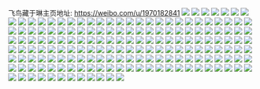 飞鸟藏于琳主页地址: https://weibo.com/u/1970182841 
![](https://wx4.sinaimg.cn/mw2000/756e9ab9ly1h90qvqpu2pj21o02804qq.jpg) 
![](https://wx4.sinaimg.cn/mw2000/756e9ab9ly1h90qwgwgn5j21o02807wi.jpg) 
![](https://wx4.sinaimg.cn/mw2000/756e9ab9ly1h90qwo9jkej21o02807wi.jpg) 
![](https://wx4.sinaimg.cn/mw2000/756e9ab9ly1h90qwvyzt9j21o02807wi.jpg) 
![](https://wx4.sinaimg.cn/mw2000/756e9ab9ly1h8wgwdqf7zj228u2rlqv6.jpg) 
![](https://wx4.sinaimg.cn/mw2000/756e9ab9ly1h8wgx7a6jyj23402c0qv6.jpg) 
![](https://wx4.sinaimg.cn/mw2000/756e9ab9ly1h8wgxaqr0jj23402c04qs.jpg) 
![](https://wx4.sinaimg.cn/mw2000/756e9ab9ly1h8wgxkwvvwj22bc334hdv.jpg) 
![](https://wx4.sinaimg.cn/mw2000/756e9ab9ly1h8wgxmtws9j228h1od4qq.jpg) 
![](https://wx4.sinaimg.cn/mw2000/756e9ab9ly1h8n2224xerj20wi0cyn0y.jpg) 
![](https://wx4.sinaimg.cn/mw2000/756e9ab9ly1h8n2299aqkj221u2qg4qq.jpg) 
![](https://wx4.sinaimg.cn/mw2000/756e9ab9ly1h8n22wkxgkj20tu13ujzm.jpg) 
![](https://wx4.sinaimg.cn/mw2000/756e9ab9ly1h8n22stxaej213u0tu7dl.jpg) 
![](https://wx4.sinaimg.cn/mw2000/756e9ab9ly1h84e847ci7j22c0340qv6.jpg) 
![](https://wx4.sinaimg.cn/mw2000/756e9ab9ly1h84e70n7yvj23402c0b2b.jpg) 
![](https://wx4.sinaimg.cn/mw2000/756e9ab9ly1h84e7953q0j21y41nzkjl.jpg) 
![](https://wx4.sinaimg.cn/mw2000/756e9ab9ly1h84e6tee3mj23402c07wj.jpg) 
![](https://wx4.sinaimg.cn/mw2000/756e9ab9ly1h84e7bgst4j23402c0e83.jpg) 
![](https://wx4.sinaimg.cn/mw2000/756e9ab9ly1h84e74chdsj233y1sne82.jpg) 
![](https://wx4.sinaimg.cn/mw2000/756e9ab9ly1h7ynsw8wrsj22te1yc4qr.jpg) 
![](https://wx4.sinaimg.cn/mw2000/756e9ab9ly1h7ynsusm1nj22c03407wj.jpg) 
![](https://wx4.sinaimg.cn/mw2000/756e9ab9ly1h7ynsy0acjj21o0280x6p.jpg) 
![](https://wx4.sinaimg.cn/mw2000/756e9ab9ly1h7ynsh2rewj23402c0b2a.jpg) 
![](https://wx4.sinaimg.cn/mw2000/756e9ab9ly1h7ynstc8vtj21sc2ds7wh.jpg) 
![](https://wx4.sinaimg.cn/mw2000/756e9ab9ly1h7ynsso0g5j22c0340qv6.jpg) 
![](https://wx4.sinaimg.cn/mw2000/756e9ab9ly1h7vpkba5qoj20wi1ychdt.jpg) 
![](https://wx4.sinaimg.cn/mw2000/756e9ab9ly1h7vpkf78scj21hy1qfe81.jpg) 
![](https://wx4.sinaimg.cn/mw2000/756e9ab9ly1h7vpkmmu5bj21k721shdt.jpg) 
![](https://wx4.sinaimg.cn/mw2000/756e9ab9ly1h7od8o0lo6j20wi1ych6b.jpg) 
![](https://wx4.sinaimg.cn/mw2000/756e9ab9ly1h7od8awumqj22c0340x6p.jpg) 
![](https://wx4.sinaimg.cn/mw2000/756e9ab9ly1h7od8fx60pj22c03401ky.jpg) 
![](https://wx4.sinaimg.cn/mw2000/756e9ab9ly1h7eiszgznqj22c034iu0x.jpg) 
![](https://wx4.sinaimg.cn/mw2000/756e9ab9ly1h7eit2i782j21o02801ky.jpg) 
![](https://wx4.sinaimg.cn/mw2000/756e9ab9ly1h7eit09lrlj22c0340u0x.jpg) 
![](https://wx4.sinaimg.cn/mw2000/756e9ab9ly1h7eisnclp1j22c02n4hdt.jpg) 
![](https://wx4.sinaimg.cn/mw2000/756e9ab9ly1h7eism2pd4j23402c01kz.jpg) 
![](https://wx4.sinaimg.cn/mw2000/756e9ab9ly1h7eisk6b91j22c02tnx6p.jpg) 
![](https://wx4.sinaimg.cn/mw2000/756e9ab9ly1h7eisq6gwuj22c02mjhdu.jpg) 
![](https://wx4.sinaimg.cn/mw2000/756e9ab9ly1h79616mtnyj23402c0kjn.jpg) 
![](https://wx4.sinaimg.cn/mw2000/756e9ab9ly1h7961976euj22ph25eqv5.jpg) 
![](https://wx4.sinaimg.cn/mw2000/756e9ab9ly1h7961dh9u9j23402c01kz.jpg) 
![](https://wx4.sinaimg.cn/mw2000/756e9ab9ly1h7961i03g4j22c03407wj.jpg) 
![](https://wx4.sinaimg.cn/mw2000/756e9ab9ly1h7961lvgq0j225f2ite82.jpg) 
![](https://wx4.sinaimg.cn/mw2000/756e9ab9ly1h7962yk3h0j23402c04qr.jpg) 
![](https://wx4.sinaimg.cn/mw2000/756e9ab9ly1h7961pm2pqj22c02nyqv6.jpg) 
![](https://wx4.sinaimg.cn/mw2000/756e9ab9ly1h7961u96n9j22c03401kz.jpg) 
![](https://wx4.sinaimg.cn/mw2000/756e9ab9ly1h7961ynl6pj22c02iaqv6.jpg) 
![](https://wx4.sinaimg.cn/mw2000/756e9ab9ly1h79624be1oj22c02qve83.jpg) 
![](https://wx4.sinaimg.cn/mw2000/756e9ab9ly1h79627bfegj22uy1l2x6p.jpg) 
![](https://wx4.sinaimg.cn/mw2000/756e9ab9ly1h79629xorpj22af2srqv5.jpg) 
![](https://wx4.sinaimg.cn/mw2000/756e9ab9ly1h7962hed6wj22ps1j0hbq.jpg) 
![](https://wx4.sinaimg.cn/mw2000/756e9ab9ly1h7962hyb0pj213u0tu3ze.jpg) 
![](https://wx4.sinaimg.cn/mw2000/756e9ab9ly1h79611kutuj20tu0ty765.jpg) 
![](https://wx4.sinaimg.cn/mw2000/756e9ab9ly1h7962zc5r7j20qc0u0jve.jpg) 
![](https://wx4.sinaimg.cn/mw2000/756e9ab9ly1h77hx61ud2j20wi18hdge.jpg) 
![](https://wx4.sinaimg.cn/mw2000/756e9ab9ly1h77hx6lbfvj20wi1gzagb.jpg) 
![](https://wx4.sinaimg.cn/mw2000/756e9ab9ly1h77hx50g2qj21gi2apqnk.jpg) 
![](https://wx4.sinaimg.cn/mw2000/756e9ab9ly1h77hwq0nd0j21o02804qq.jpg) 
![](https://wx4.sinaimg.cn/mw2000/756e9ab9ly1h77hwu0gtkj21o0280hab.jpg) 
![](https://wx4.sinaimg.cn/mw2000/756e9ab9ly1h77hx74q6kj21iv2br40l.jpg) 
![](https://wx4.sinaimg.cn/mw2000/756e9ab9ly1h77hx5ife0j20uf1cr0yg.jpg) 
![](https://wx4.sinaimg.cn/mw2000/756e9ab9ly1h77hwhpcovj20xc3p7npe.jpg) 
![](https://wx4.sinaimg.cn/mw2000/756e9ab9ly1h77hwv3uzxj21y430k7wi.jpg) 
![](https://wx4.sinaimg.cn/mw2000/756e9ab9ly1h77hwlrvwvj20xc3ldaj3.jpg) 
![](https://wx4.sinaimg.cn/mw2000/756e9ab9ly1h6z7zyfeeyj22c0340x6q.jpg) 
![](https://wx4.sinaimg.cn/mw2000/756e9ab9ly1h6z800kz8vj220v32mu0z.jpg) 
![](https://wx4.sinaimg.cn/mw2000/756e9ab9ly1h6w0kag5l3j20tu13uwgc.jpg) 
![](https://wx4.sinaimg.cn/mw2000/756e9ab9ly1h6w0jrr6qhj20tu13ugov.jpg) 
![](https://wx4.sinaimg.cn/mw2000/756e9ab9ly1h6w0jjsh6zj213u0tu7ac.jpg) 
![](https://wx4.sinaimg.cn/mw2000/756e9ab9ly1h6w0kxwfhtj20tu13utiw.jpg) 
![](https://wx4.sinaimg.cn/mw2000/756e9ab9ly1h6w0ixf461j23402c0b2a.jpg) 
![](https://wx4.sinaimg.cn/mw2000/756e9ab9ly1h6oypc6rmjj22801o0k14.jpg) 
![](https://wx4.sinaimg.cn/mw2000/756e9ab9ly1h6oypdx7gpj22801o0u0x.jpg) 
![](https://wx4.sinaimg.cn/mw2000/756e9ab9ly1h6oypfw0z9j22801o0kjl.jpg) 
![](https://wx4.sinaimg.cn/mw2000/756e9ab9ly1h6oypgq7rzj22c03401ky.jpg) 
![](https://wx4.sinaimg.cn/mw2000/756e9ab9ly1h6oypkbzikj21o0280jzr.jpg) 
![](https://wx4.sinaimg.cn/mw2000/756e9ab9ly1h6oypzn3nzj22801o0b2a.jpg) 
![](https://wx4.sinaimg.cn/mw2000/756e9ab9ly1h6oypa8pkej22801o07wi.jpg) 
![](https://wx4.sinaimg.cn/mw2000/756e9ab9ly1h6oyqsyvxij21o0280n7l.jpg) 
![](https://wx4.sinaimg.cn/mw2000/756e9ab9ly1h6oyqx58uaj22c0340x6p.jpg) 
![](https://wx4.sinaimg.cn/mw2000/756e9ab9ly1h6oyr32pfrj22c03407wj.jpg) 
![](https://wx4.sinaimg.cn/mw2000/756e9ab9ly1h6oyr6hjqjj22c0340qv6.jpg) 
![](https://wx4.sinaimg.cn/mw2000/756e9ab9ly1h6jq5w3dyuj23402c01kz.jpg) 
![](https://wx4.sinaimg.cn/mw2000/756e9ab9ly1h6jq5ysu6qj23402c01ky.jpg) 
![](https://wx4.sinaimg.cn/mw2000/756e9ab9ly1h6jq44lx0fj21o0280e82.jpg) 
![](https://wx4.sinaimg.cn/mw2000/756e9ab9ly1h6jq4jd03dj21o0280wq9.jpg) 
![](https://wx4.sinaimg.cn/mw2000/756e9ab9ly1h6jq4xqdt3j21o0280e3f.jpg) 
![](https://wx4.sinaimg.cn/mw2000/756e9ab9ly1h6jq5bov7wj21o0280b2a.jpg) 
![](https://wx4.sinaimg.cn/mw2000/756e9ab9ly1h6jq5skwj0j20st16pdqi.jpg) 
![](https://wx4.sinaimg.cn/mw2000/756e9ab9ly1h6jq5qje7rj21o0280e82.jpg) 
![](https://wx4.sinaimg.cn/mw2000/756e9ab9ly1h6jq61iv0mj20sh16v0ug.jpg) 
![](https://wx4.sinaimg.cn/mw2000/756e9ab9ly1h6ag7fisfjj21o0280u0x.jpg) 
![](https://wx4.sinaimg.cn/mw2000/756e9ab9ly1h6ag7gg62mj21o0280u0x.jpg) 
![](https://wx4.sinaimg.cn/mw2000/756e9ab9ly1h6ag7isni1j227q2ybe82.jpg) 
![](https://wx4.sinaimg.cn/mw2000/756e9ab9ly1h68jvavz51j20xc35wdrv.jpg) 
![](https://wx4.sinaimg.cn/mw2000/756e9ab9ly1h68jvnyyifj21o0280u0x.jpg) 
![](https://wx4.sinaimg.cn/mw2000/756e9ab9ly1h68jvs45z5j21o0280thb.jpg) 
![](https://wx4.sinaimg.cn/mw2000/756e9ab9ly1h68jv5veqlj20xc3bgdtd.jpg) 
![](https://wx4.sinaimg.cn/mw2000/756e9ab9ly1h68jvjl663j22c033vgvu.jpg) 
![](https://wx4.sinaimg.cn/mw2000/756e9ab9ly1h646ofemjrj22c0340dsu.jpg) 
![](https://wx4.sinaimg.cn/mw2000/756e9ab9ly1h646ob1ivbj21hc0u0tb9.jpg) 
![](https://wx4.sinaimg.cn/mw2000/756e9ab9gy1h5mmhjrlbfj22801o01ky.jpg) 
![](https://wx4.sinaimg.cn/mw2000/756e9ab9gy1h5mmhlj87yj22491l6qcz.jpg) 
![](https://wx4.sinaimg.cn/mw2000/756e9ab9gy1h5mmhnjqd1j22bz2l5hdu.jpg) 
![](https://wx4.sinaimg.cn/mw2000/756e9ab9gy1h5mmhrnrmpj22801o01ky.jpg) 
![](https://wx4.sinaimg.cn/mw2000/756e9ab9gy1h5mme9i05nj22eu1o04qq.jpg) 
![](https://wx4.sinaimg.cn/mw2000/756e9ab9gy1h5mmefo3a8j22kc1mu7bq.jpg) 
![](https://wx4.sinaimg.cn/mw2000/756e9ab9gy1h5mmdzydaoj21o02801ky.jpg) 
![](https://wx4.sinaimg.cn/mw2000/756e9ab9gy1h5mmhut48lj21o02yob2a.jpg) 
![](https://wx4.sinaimg.cn/mw2000/756e9ab9gy1h5mmhyn3epj22201nzu0x.jpg) 
![](https://wx4.sinaimg.cn/mw2000/756e9ab9gy1h5mmhze431j219p2op4qp.jpg) 
![](https://wx4.sinaimg.cn/mw2000/756e9ab9gy1h5mmi2khf2j21zp1l9u0x.jpg) 
![](https://wx4.sinaimg.cn/mw2000/756e9ab9gy1h5mmha4efmj22231l2npd.jpg) 
![](https://wx4.sinaimg.cn/mw2000/756e9ab9gy1h5mmi5mebfj21l81n9hdt.jpg) 
![](https://wx4.sinaimg.cn/mw2000/756e9ab9gy1h5mmi9bw0uj21ym1lmx6p.jpg) 
![](https://wx4.sinaimg.cn/mw2000/756e9ab9ly1h5i4xqdr7nj20u015w7e1.jpg) 
![](https://wx4.sinaimg.cn/mw2000/756e9ab9ly1h5i4xtwmanj23402c0kjm.jpg) 
![](https://wx4.sinaimg.cn/mw2000/756e9ab9ly1h5761svj5jj22bs1nzqv5.jpg) 
![](https://wx4.sinaimg.cn/mw2000/756e9ab9ly1h5761i04klj22yo1o0e82.jpg) 
![](https://wx4.sinaimg.cn/mw2000/756e9ab9ly1h5761mqoczj22i41nz1ky.jpg) 
![](https://wx4.sinaimg.cn/mw2000/756e9ab9ly1h5761ap45aj21o0280kjl.jpg) 
![](https://wx4.sinaimg.cn/mw2000/756e9ab9ly1h5760k35fhj21o0280npd.jpg) 
![](https://wx4.sinaimg.cn/mw2000/756e9ab9ly1h5761wme8wj21o0280b29.jpg) 
![](https://wx4.sinaimg.cn/mw2000/756e9ab9ly1h54y6uu16aj22c0340x6q.jpg) 
![](https://wx4.sinaimg.cn/mw2000/756e9ab9ly1h54y6littbj23402c0e83.jpg) 
![](https://wx4.sinaimg.cn/mw2000/756e9ab9ly1h4x790zbhwj20tq0dj75i.jpg) 
![](https://wx4.sinaimg.cn/mw2000/756e9ab9ly1h4x793mgtlj22c0340e81.jpg) 
![](https://wx4.sinaimg.cn/mw2000/756e9ab9ly1h4x79hjiayj22ry2c0npe.jpg) 
![](https://wx4.sinaimg.cn/mw2000/756e9ab9ly1h4x79udu1wj21o0280kjl.jpg) 
![](https://wx4.sinaimg.cn/mw2000/756e9ab9ly1h4x79vvtpvj21o0280kjl.jpg) 
![](https://wx4.sinaimg.cn/mw2000/756e9ab9ly1h4x78nzc3cj23402c0x6p.jpg) 
![](https://wx4.sinaimg.cn/mw2000/756e9ab9ly1h4x78qpc77j23402c0x6p.jpg) 
![](https://wx4.sinaimg.cn/mw2000/756e9ab9ly1h4x78uo4g6j23402c0kjm.jpg) 
![](https://wx4.sinaimg.cn/mw2000/756e9ab9ly1h4x78zw2lbj23402c07wj.jpg) 
![](https://wx4.sinaimg.cn/mw2000/756e9ab9ly1h4ufz4nmv8j23402c0hdv.jpg) 
![](https://wx4.sinaimg.cn/mw2000/756e9ab9ly1h4ufzfyyhnj23402c0hdu.jpg) 
![](https://wx4.sinaimg.cn/mw2000/756e9ab9ly1h4ufzmgkz4j23402c0npf.jpg) 
![](https://wx4.sinaimg.cn/mw2000/756e9ab9ly1h4qjkppw1wj21o0280x6p.jpg) 
![](https://wx4.sinaimg.cn/mw2000/756e9ab9ly1h4qjmu6yy0j22801o0hdu.jpg) 
![](https://wx4.sinaimg.cn/mw2000/756e9ab9ly1h4qjncvhj3j23402c01l0.jpg) 
![](https://wx4.sinaimg.cn/mw2000/756e9ab9ly1h4kky0xcahj20zk1bfds0.jpg) 
![](https://wx4.sinaimg.cn/mw2000/756e9ab9ly1h4kky1d3x7j20zk1bfn57.jpg) 
![](https://wx4.sinaimg.cn/mw2000/756e9ab9ly1h4kky0ciq4j20zk1bf7e0.jpg) 
![](https://wx4.sinaimg.cn/mw2000/756e9ab9ly1h4kky1rev9j20zk1bdwpl.jpg) 
![](https://wx4.sinaimg.cn/mw2000/756e9ab9ly1h4k1flhgghj20u00u0h1e.jpg) 
![](https://wx4.sinaimg.cn/mw2000/756e9ab9ly1h4k1flx5ggj20u00u04b9.jpg) 
![](https://wx4.sinaimg.cn/mw2000/756e9ab9ly1h4k1fmg1auj20u00u0wsy.jpg) 
![](https://wx4.sinaimg.cn/mw2000/756e9ab9ly1h4k1fn6dumj20u00u07i1.jpg) 
![](https://wx4.sinaimg.cn/mw2000/756e9ab9ly1h4k1fnqw9fj20u00u04af.jpg) 
![](https://wx4.sinaimg.cn/mw2000/756e9ab9ly1h4k1fx4v48j20u00u0wxm.jpg) 
![](https://wx4.sinaimg.cn/mw2000/756e9ab9ly1h4k1fqkwe6j20u00u0490.jpg) 
![](https://wx4.sinaimg.cn/mw2000/756e9ab9ly1h4k1fquv9rj20u00u0ahz.jpg) 
![](https://wx4.sinaimg.cn/mw2000/756e9ab9ly1h4k1fr69ekj20u00u07c7.jpg) 
![](https://wx4.sinaimg.cn/mw2000/756e9ab9ly1h4k1frh9hwj20u00u0qcz.jpg) 
![](https://wx4.sinaimg.cn/mw2000/756e9ab9ly1h4k1fuqdvrj22801o0hdu.jpg) 
![](https://wx4.sinaimg.cn/mw2000/756e9ab9ly1h4k1fvudr8j21o0280hdt.jpg) 
![](https://wx4.sinaimg.cn/mw2000/756e9ab9ly1h4fxkcz71pj22py42xx6t.jpg) 
![](https://wx4.sinaimg.cn/mw2000/756e9ab9ly1h4fxklrxw5j240p2ohe84.jpg) 
![](https://wx4.sinaimg.cn/mw2000/756e9ab9ly1h4fxkqxvzfj22le3w3x6q.jpg) 
![](https://wx4.sinaimg.cn/mw2000/756e9ab9ly1h4fxl0vzlyj22q0430qv9.jpg) 
![](https://wx4.sinaimg.cn/mw2000/756e9ab9ly1h4fxl6dwiij22lp3wjnpg.jpg) 
![](https://wx4.sinaimg.cn/mw2000/756e9ab9ly1h4fxlakq5wj22py42xqv7.jpg) 
![](https://wx4.sinaimg.cn/mw2000/756e9ab9ly1h4fxlgv2uej223u35snpf.jpg) 
![](https://wx4.sinaimg.cn/mw2000/756e9ab9ly1h4fxjmxdcqj23tu2pghdv.jpg) 
![](https://wx4.sinaimg.cn/mw2000/756e9ab9ly1h4fxljlchhj20kw74ue82.jpg) 
![](https://wx4.sinaimg.cn/mw2000/756e9ab9ly1h4fxlhezi4j20ku0p9jvi.jpg) 
![](https://wx4.sinaimg.cn/mw2000/756e9ab9ly1h4asj12x5rj22c0340qv5.jpg) 
![](https://wx4.sinaimg.cn/mw2000/756e9ab9ly1h4asj22xv3j22c0340x6p.jpg) 
![](https://wx4.sinaimg.cn/mw2000/756e9ab9ly1h4906i3s7kj23402c0npd.jpg) 
